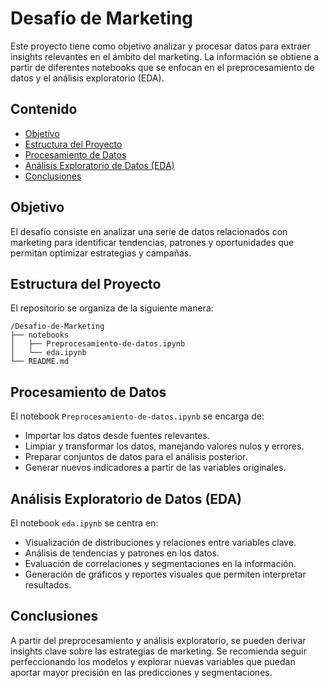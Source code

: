 # Desafío de Marketing

Este proyecto tiene como objetivo analizar y procesar datos para extraer insights relevantes en el ámbito del marketing. La información se obtiene a partir de diferentes notebooks que se enfocan en el preprocesamiento de datos y el análisis exploratorio (EDA).

## Contenido

- [Objetivo](#objetivo)
- [Estructura del Proyecto](#estructura-del-proyecto)
- [Procesamiento de Datos](#procesamiento-de-datos)
- [Análisis Exploratorio de Datos (EDA)](#análisis-exploratorio-de-datos-eda)
- [Conclusiones](#conclusiones)

## Objetivo

El desafío consiste en analizar una serie de datos relacionados con marketing para identificar tendencias, patrones y oportunidades que permitan optimizar estrategias y campañas.

## Estructura del Proyecto

El repositorio se organiza de la siguiente manera:

```
/Desafio-de-Marketing
├── notebooks
│   ├── Preprocesamiento-de-datos.ipynb
│   └── eda.ipynb
└── README.md
```

## Procesamiento de Datos

El notebook `Preprocesamiento-de-datos.ipynb` se encarga de:

- Importar los datos desde fuentes relevantes.
- Limpiar y transformar los datos, manejando valores nulos y errores.
- Preparar conjuntos de datos para el análisis posterior.
- Generar nuevos indicadores a partir de las variables originales.

## Análisis Exploratorio de Datos (EDA)

El notebook `eda.ipynb` se centra en:

- Visualización de distribuciones y relaciones entre variables clave.
- Análisis de tendencias y patrones en los datos.
- Evaluación de correlaciones y segmentaciones en la información.
- Generación de gráficos y reportes visuales que permiten interpretar resultados.

## Conclusiones

A partir del preprocesamiento y análisis exploratorio, se pueden derivar insights clave sobre las estrategias de marketing. Se recomienda seguir perfeccionando los modelos y explorar nuevas variables que puedan aportar mayor precisión en las predicciones y segmentaciones.
